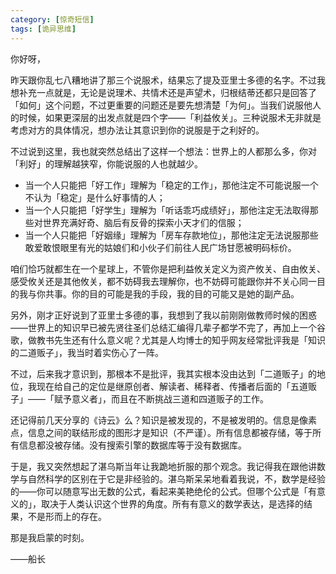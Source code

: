 ```yaml
---
category: [惊奇短信]
tags: [诡异思维]
---
```



你好呀，

昨天跟你乱七八糟地讲了那三个说服术，结果忘了提及亚里士多德的名字。不过我想补充一点就是，无论是说理术、共情术还是声望术，归根结蒂还都只是回答了「如何」这个问题，不过更重要的问题还是要先想清楚「为何」。当我们说服他人的时候，如果更深层的出发点就是四个字——「利益攸关」。三种说服术无非就是考虑对方的具体情况，想办法让其意识到你的说服是于之利好的。

不过说到这里，我也就突然总结出了这样一个想法：世界上的人都那么多，你对「利好」的理解越狭窄，你能说服的人也就越少。

- 当一个人只能把「好工作」理解为「稳定的工作」，那他注定不可能说服一个不认为「稳定」是什么好事情的人；
- 当一个人只能把「好学生」理解为「听话乖巧成绩好」，那他注定无法取得那些对世界充满好奇、脑后有反骨的探索小天才们的信服；
- 当一个人只能把「好姻缘」理解为「房车存款地位」，那他注定无法说服那些敢爱敢恨眼里有光的姑娘们和小伙子们前往人民广场甘愿被明码标价。

咱们恰巧就都生在一个星球上，不管你是把利益攸关定义为资产攸关、自由攸关、感受攸关还是其他攸关，都不妨碍我去理解你，也不妨碍可能跟你并不关心同一目的我与你共事。你的目的可能是我的手段，我的目的可能又是她的副产品。

另外，刚才正好说到了亚里士多德的事，我想到了我以前刚刚做教师时候的困惑——世界上的知识早已被先贤往圣们总结汇编得几辈子都学不完了，再加上一个谷歌，做教书先生还有什么意义呢？尤其是人均博士的知乎网友经常批评我是「知识的二道贩子」，我当时着实伤心了一阵。

不过，后来我才意识到，那根本不是批评，我其实根本没由达到「二道贩子」的地位，我现在给自己的定位是继原创者、解读者、稀释者、传播者后面的「五道贩子」——「赋予意义者」，而且在不断挑战三道和四道贩子的工作。

还记得前几天分享的《诗云》么？知识是被发现的，不是被发明的。信息是像素点，信息之间的联结形成的图形才是知识（不严谨）。所有信息都被存储，等于所有信息都没被存储。没有搜索引擎的数据库等于没有数据库。

于是，我又突然想起了湛乌斯当年让我跪地折服的那个观念。我记得我在跟他讲数学与自然科学的区别在于它是非经验的。湛乌斯呆呆地看着我说，不，数学是经验的——你可以随意写出无数的公式，看起来美艳绝伦的公式。但哪个公式是「有意义的」，取决于人类认识这个世界的角度。所有有意义的数学表达，是选择的结果，不是形而上的存在。

那是我启蒙的时刻。

——船长